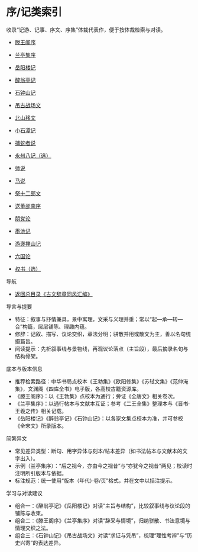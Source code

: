 <!--
 * @Author: ylmzfun ylmzfun@163.com
 * @Date: 2025-10-01 14:35:57
 * @LastEditors: ylmzfun ylmzfun@163.com
 * @LastEditTime: 2025-10-01 14:40:42
 * @FilePath: /诗词/序记类索引.md
 * @Description: 这是默认设置,请设置`customMade`, 打开koroFileHeader查看配置 进行设置: https://github.com/OBKoro1/koro1FileHeader/wiki/%E9%85%8D%E7%BD%AE
-->
# 序/记类索引

收录“记游、记事、序文、序集”体裁代表作，便于按体裁检索与对读。

- [滕王阁序](./序记/滕王阁序.md)
- [兰亭集序](./序记/兰亭集序.md)
- [岳阳楼记](./序记/岳阳楼记.md)
- [醉翁亭记](./序记/醉翁亭记.md)
- [石钟山记](./序记/石钟山记.md)
- [吊古战场文](./序记/吊古战场文.md)
- [北山移文](./序记/北山移文.md)

- [小石潭记](./序记/小石潭记.md)
- [捕蛇者说](./序记/捕蛇者说.md)
- [永州八记（选）](./序记/永州八记（选）.md)
- [师说](./序记/师说.md)
- [马说](./序记/马说.md)
- [祭十二郎文](./序记/祭十二郎文.md)
- [送董邵南序](./序记/送董邵南序.md)
- [朋党论](./序记/朋党论.md)
- [墨池记](./序记/墨池记.md)
- [游褒禅山记](./序记/游褒禅山记.md)
- [六国论](./序记/六国论.md)
- [权书（选）](./序记/权书（选）.md)

导航
- [返回总目录《古文辞章同风汇编》](./古文辞章同风汇编.md)

导言与提要
- 特征：叙事与抒情兼具，景中寓理，文采与义理并重；常以“起—承—转—合”构篇，层层铺陈、理趣内蕴。
- 修辞：记叙、描写、议论交织，章法分明；骈散并用或散文为主，善以名句统摄篇旨。
- 阅读提示：先析叙事线与景物线，再观议论落点（主旨段），最后摘录名句与结构骨架。

底本与版本信息
- 推荐检索路径：中华书局点校本《王勃集》《欧阳修集》《苏轼文集》《范仲淹集》，文渊阁《四库全书》电子版，各高校古籍资源库。
- 《滕王阁序》：以《王勃集》点校本为通行；旁证《全唐文》相关卷次。
- 《兰亭集序》：以通行帖本与文献本互证；参考《二王全集》整理本与《晋书·王羲之传》相关记载。
- 《岳阳楼记》《醉翁亭记》《石钟山记》：以各家文集点校本为准，并可参校《全宋文》所录版本。

简繁异文
- 常见差异类型：断句、用字异体与刻本/帖本差异（如书法帖本与文献本的文字出入）。
- 示例（兰亭集序）：“后之视今，亦由今之视昔”与“亦犹今之视昔”两见；校读时注明所引版本与依据。
- 标注规范：统一使用“版本（年代）·卷/页”格式，并在文中以括注提示。

学习与对读建议
- 组合一：《醉翁亭记》《岳阳楼记》对读“主旨与结构”，比较叙事线与议论段的铺陈与收束。
- 组合二：《滕王阁序》《兰亭集序》对读“辞采与情境”，归纳骈散、书法意境与情理交织之法。
- 组合三：《石钟山记》《吊古战场文》对读“求证与凭吊”，梳理“理性考辨”与“历史兴寄”的表达差异。